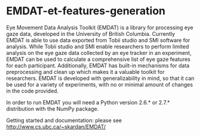 # EMDAT-et-features-generation


Eye Movement Data Analysis Toolkit (EMDAT) is a library for processing eye gaze data, developed in the University of British Columbia. Currently EMDAT is able to use data exported from Tobii studio and SMI software for analysis. While Tobii studio and SMI enable researchers to perform limited analysis on the eye gaze data collected by an eye tracker in an experiment, EMDAT can be used to calculate a comprehensive list of eye gaze features for each participant. Additionally, EMDAT has built-in mechanisms for data preprocessing and clean up which makes it a valuable toolkit for researchers. EMDAT is developed with generalizability in mind, so that it can be used for a variety of experiments, with no or minimal amount of changes in the code provided. 

In order to run EMDAT you will need a Python version 2.6.* or 2.7.* distribution with the NumPy package.

Getting started and documentation: please see http://www.cs.ubc.ca/~skardan/EMDAT/
